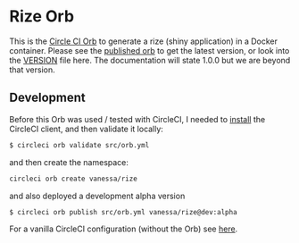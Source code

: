 # Rize Orb

This is the [Circle CI Orb](https://circleci.com/orbs/registry/) to 
generate a rize (shiny application) in a Docker container.
Please see the [published orb](https://circleci.com/orbs/registry/orb/vanessa/rize)
to get the latest version, or look into the
[VERSION](VERSION) file here. The documentation will state 1.0.0 but we are beyond
that version.

## Development

Before this Orb was used / tested with CircleCI, I needed to [install](https://circleci.com/docs/2.0/creating-orbs/)
the CircleCI client, and then validate it locally:

```bash
$ circleci orb validate src/orb.yml
```

and then create the namespace:

```bash
circleci orb create vanessa/rize
```

and also deployed a development alpha version

```bash
$ circleci orb publish src/orb.yml vanessa/rize@dev:alpha
```

For a vanilla CircleCI configuration (without the Orb) see [here](https://github.com/vsoch/rize-circle).
